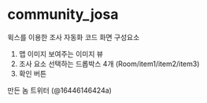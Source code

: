 # community_josa

윅스를 이용한 조사 자동화 코드
화면 구성요소
1. 맵 이미지 보여주는 이미지 뷰
2. 조사 요소 선택하는 드롭박스 4개 (Room/item1/item2/item3)
3. 확인 버튼

만든 놈 트위터 (@16446146424a) 
